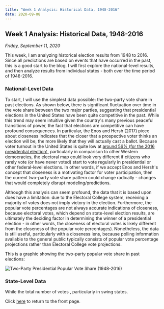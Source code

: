 ```yaml
---
title: "Week 1 Analysis: Historical Data, 1948-2016"
date: 2020-09-08
---
```

## Week 1 Analysis: Historical Data, 1948-2016
*Friday, September 11, 2020*

This week, I am analyzing historical election results from 1948 to 2016. Since all predictions are based on events that have occurred in the past, this is a good start to the blog. I will first explore the national-level results, and then analyze results from individual states - both over the time period of 1948-2016.

### National-Level Data
To start, I will use the simplest data possible: the two-party vote share in past elections. As shown below, there is significant fluctuation over time in the vote share between the two major parties, suggesting that presidential elections in the United States have been quite competitive in the past. While this trend may seem intuitive given the country's many previous peaceful transitions of power, the fact that elections are competitive can have profound consequences. In particular, the Enos and Hersh (2017) piece about closeness indicates that the closer that a prospective voter thinks an election will be, the more likely that they will actually cast a ballot. Because voter turnout in the United States is quite low at [around 56% (for the 2016 presidential election)](https://www.pewresearch.org/fact-tank/2018/05/21/u-s-voter-turnout-trails-most-developed-countries/), particularly in comparison to other Western democracies, the electoral map could look very different if citizens who rarely vote (or have never voted) start to vote regularly in presidential or other federal-level elections. In other words, if we accept Enos and Hersh's concept that closeness is a motivating factor for voter participation, then the current two-party vote share pattern could change radically - changes that would completely disrupt modeling/predictions.

Although this analysis can seem profound, the data that it is based upon does have a limitation: due to the Electoral College system, receiving a majority of votes does not imply victory in the election. Furthermore, the popular vote percentages are not always accurate indications of closeness, because electoral votes, which depend on state-level election results, are ultimately the deciding factor in determining the winner of a presidential election - in other words, the closeness of electoral votes is likely different from the closeness of the popular vote percentages). Nonetheless, the data is still useful, particularly with a closeness lens, because polling information available to the general public typically consists of popular vote percentage projections rather than Electoral College vote projections.

This is a graphic showing the two-party popular vote share in past elections:

![Two-Party Presidential Popular Vote Share (1948-2016)](https://yanxifang.github.io/Gov-1347/images/PV_national_historical.png)

### State-Level Data
While the total number of votes , particularly in swing states.

Click [here](https://yanxifang.github.io/Gov-1347/) to return to the front page.
